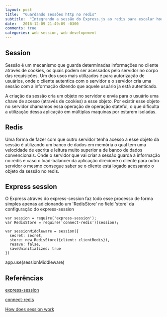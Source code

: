```yaml
---
layout: post
title:  "Guardando sessões http no redis"
subtitle:  "Integrando a sessão do Express.js ao redis para escalar horizontalmente o backend"
date:	2016-12-09 21:49:09 -0300
comments: true
categories: web session, web developement
---
```


## Session

Sessão é um mecanismo que guarda determinadas informações no cliente através de cookies, os quais podem ser acessados pelo servidor no corpo das requisições. Um dos usos mais utilizados é para autorização de usuários, onde o cliente autentica com o servidor e o servidor cria uma sessão com a informação dizendo que aquele usuário ja está autenticado.

A criação da sessão cria um objeto no servidor e envia para o usuário uma chave de acesso (através de cookies) a esse objeto. Por existir esse objeto no servidor chamamos essa operação de operação stateful, o que dificulta a utilização dessa aplicação em múltiplas maquinas por estarem isoladas.

## Redis

Uma forma de fazer com que outro servidor tenha acesso a esse objeto da sessão é utilizando um banco de dados em memória o qual tem uma velocidade de escrita e leitura muito superior a de banco de dados convencionais. Onde o servidor que vai criar a sessão guarda a informação no redis e caso o load-balancer da aplicação direcione o cliente para outro servidor o mesmo consegue saber se o cliente está logado acessando o objeto da sessão no redis.


## Express session

O Express através do express-session faz todo esse processo de forma simples apenas adicionando um 'RedisStore' no field 'store' da configuração do express-session

    var session = require('express-session');
    var RedisStore = require('connect-redis')(session);

    var sessionMiddleware = session({
      secret: secret,
      store: new RedisStore({client: clientRedis}),
      resave: false,
      saveUninitialized: true
    })

  app.use(sessionMiddleware)

## Referências
[express-session](https://github.com/expressjs/session)

[connect-redis](https://www.npmjs.com/package/connect-redis)

[How does session work](http://machinesaredigging.com/2013/10/29/how-does-a-web-session-work/)
